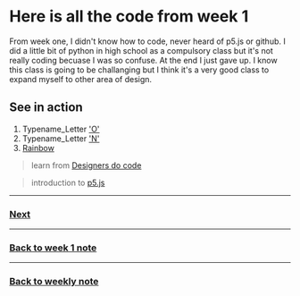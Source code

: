 # Here is all the code from week 1
From week one, I didn't know how to code, never heard of p5.js or github. I did a little bit of python in high school as a compulsory class but it's not really coding becuase I was so confuse. At the end I just gave up. I know this class is going to be challanging but I think it's a very good class to expand myself to other area of design.  

## See in action
1. Typename_Letter ['O'](https://napasornc.github.io/c0dew0rd/processing/week01/TypeName_/)
2. Typename_Letter ['N'](https://napasornc.github.io/c0dew0rd/processing/week01/TypeName_/)
3. [Rainbow](https://napasornc.github.io/c0dew0rd/processing/week01/RainbowCircle/)

> learn from [Designers do code](https://youtu.be/8-v8a5zJbu4)

> introduction to [p5.js](https://youtu.be/8j0UDiN7my4)

---------------------------------------------------
### [Next](https://github.com/napasornc/c0dew0rd/tree/master/processing/week02) 

--------------------------------------------------
### [Back to week 1 note](https://github.com/napasornc/c0dew0rd/tree/master/week%2001)

--------------------------------------------------
### [Back to weekly note](https://napasornc.github.io/c0dew0rd/)

                                                                               

